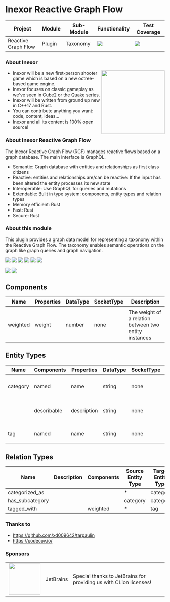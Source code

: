 # Inexor Reactive Graph Flow

| Project             | Module   | Sub-Module   | Functionality                                                        | Test Coverage                                                                                                                                                |
|---------------------|----------|--------------|----------------------------------------------------------------------|--------------------------------------------------------------------------------------------------------------------------------------------------------------|
| Reactive Graph Flow | Plugin   | Taxonomy     | <img src="https://img.shields.io/badge/state-completed-brightgreen"> | [<img src="https://img.shields.io/codecov/c/github/inexorgame/inexor-rgf-plugin-taxonomy">](https://app.codecov.io/gh/inexorgame/inexor-rgf-plugin-taxonomy) |

### About Inexor

<a href="https://inexor.org/">
<img align="right" width="200" height="200" src="https://raw.githubusercontent.com/inexorgame/inexor-rgf-plugin-taxonomy/main/docs/images/inexor_2.png">
</a>

* Inexor will be a new first-person shooter game which is based on a new octree-based game engine.
* Inexor focuses on classic gameplay as we've seen in Cube2 or the Quake series.
* Inexor will be written from ground up new in C++17 and Rust.
* You can contribute anything you want: code, content, ideas...
* Inexor and all its content is 100% open source!

### About Inexor Reactive Graph Flow

The Inexor Reactive Graph Flow (RGF) manages reactive flows based on a graph database. The main interface is GraphQL.

* Semantic: Graph database with entities and relationships as first class citizens
* Reactive: entities and relationships are/can be reactive: If the input has been altered the entity processes its new state
* Interoperable: Use GraphQL for queries and mutations
* Extendable: Built in type system: components, entity types and relation types
* Memory efficient: Rust
* Fast: Rust
* Secure: Rust

### About this module

This plugin provides a graph data model for representing a taxonomy within the Reactive Graph Flow. The taxonomy enables
semantic operations on the graph like graph queries and graph navigation.

[<img src="https://img.shields.io/badge/Language-Rust-brightgreen">](https://www.rust-lang.org/)
[<img src="https://img.shields.io/badge/Platforms-Linux%20%26%20Windows-brightgreen">]()
[<img src="https://img.shields.io/github/workflow/status/inexorgame/inexor-rgf-plugin-taxonomy/Rust">](https://github.com/inexorgame/inexor-rgf-plugin-taxonomy/actions?query=workflow%3ARust)
[<img src="https://img.shields.io/github/last-commit/inexorgame/inexor-rgf-plugin-taxonomy">]()
[<img src="https://img.shields.io/github/languages/code-size/inexorgame/inexor-rgf-plugin-taxonomy">]()
[<img src="https://img.shields.io/codecov/c/github/inexorgame/inexor-rgf-plugin-taxonomy">](https://app.codecov.io/gh/inexorgame/inexor-rgf-plugin-taxonomy)

[<img src="https://img.shields.io/github/license/inexorgame/inexor-rgf-plugin-taxonomy">](https://github.com/inexorgame/inexor-rgf-plugin-taxonomy/blob/main/LICENSE)
[<img src="https://img.shields.io/discord/698219248954376256?logo=discord">](https://discord.com/invite/acUW8k7)

## Components

| Name      | Properties | DataType | SocketType | Description                                                |
|-----------|------------|----------|------------|------------------------------------------------------------|
|           |
| weighted  | weight     | number   | none       | The weight of a relation between two entity instances      |

## Entity Types

| Name     | Components  | Properties  | DataType | SocketType | Description                     |
|----------|-------------|-------------|----------|------------|---------------------------------|
||
| category | named       | name        | string   | none       | The name of the category        |
|          | describable | description | string   | none       | The description of the category |
||
| tag      | named       | name        | string   | none       | The tag name                    |
||

## Relation Types

| Name            | Description | Components | Source Entity Type | Target Entity Type |
|-----------------|-------------|------------|--------------------|--------------------|
| categorized_as  |             |            | *                  | category           |
| has_subcategory |             |            | category           | category           |
| tagged_with     |             | weighted   | *                  | tag                |

### Thanks to

* https://github.com/xd009642/tarpaulin
* https://codecov.io/

### Sponsors

|                                                                                                                                                                                                                                |           |                                                                   |
|--------------------------------------------------------------------------------------------------------------------------------------------------------------------------------------------------------------------------------|-----------|-------------------------------------------------------------------|
| <a href="https://www.jetbrains.com/?from=github.com/inexorgame"><img align="right" width="100" height="100" src="https://raw.githubusercontent.com/inexorgame/inexor-rgf-plugin-taxonomy/main/docs/images/icon_CLion.svg"></a> | JetBrains | Special thanks to JetBrains for providing us with CLion licenses! |
